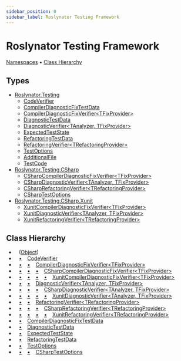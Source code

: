 ```yaml
---
sidebar_position: 0
sidebar_label: Roslynator Testing Framework
---
```


# Roslynator Testing Framework

[Namespaces](#namespaces) &#x2022; [Class Hierarchy](#class-hierarchy)

## Types

* [Roslynator.Testing](../../docs/api/Roslynator/Testing/index.md)
  * [CodeVerifier](../../docs/api/Roslynator/Testing/CodeVerifier/index.md)
  * [CompilerDiagnosticFixTestData](../../docs/api/Roslynator/Testing/CompilerDiagnosticFixTestData/index.md)
  * [CompilerDiagnosticFixVerifier&lt;TFixProvider&gt;](../../docs/api/Roslynator/Testing/CompilerDiagnosticFixVerifier-1/index.md)
  * [DiagnosticTestData](../../docs/api/Roslynator/Testing/DiagnosticTestData/index.md)
  * [DiagnosticVerifier&lt;TAnalyzer, TFixProvider&gt;](../../docs/api/Roslynator/Testing/DiagnosticVerifier-2/index.md)
  * [ExpectedTestState](../../docs/api/Roslynator/Testing/ExpectedTestState/index.md)
  * [RefactoringTestData](../../docs/api/Roslynator/Testing/RefactoringTestData/index.md)
  * [RefactoringVerifier&lt;TRefactoringProvider&gt;](../../docs/api/Roslynator/Testing/RefactoringVerifier-1/index.md)
  * [TestOptions](../../docs/api/Roslynator/Testing/TestOptions/index.md)
  * [AdditionalFile](../../docs/api/Roslynator/Testing/AdditionalFile/index.md)
  * [TestCode](../../docs/api/Roslynator/Testing/TestCode/index.md)
* [Roslynator.Testing.CSharp](../../docs/api/Roslynator/Testing/CSharp/index.md)
  * [CSharpCompilerDiagnosticFixVerifier&lt;TFixProvider&gt;](../../docs/api/Roslynator/Testing/CSharp/CSharpCompilerDiagnosticFixVerifier-1/index.md)
  * [CSharpDiagnosticVerifier&lt;TAnalyzer, TFixProvider&gt;](../../docs/api/Roslynator/Testing/CSharp/CSharpDiagnosticVerifier-2/index.md)
  * [CSharpRefactoringVerifier&lt;TRefactoringProvider&gt;](../../docs/api/Roslynator/Testing/CSharp/CSharpRefactoringVerifier-1/index.md)
  * [CSharpTestOptions](../../docs/api/Roslynator/Testing/CSharp/CSharpTestOptions/index.md)
* [Roslynator.Testing.CSharp.Xunit](../../docs/api/Roslynator/Testing/CSharp/Xunit/index.md)
  * [XunitCompilerDiagnosticFixVerifier&lt;TFixProvider&gt;](../../docs/api/Roslynator/Testing/CSharp/Xunit/XunitCompilerDiagnosticFixVerifier-1/index.md)
  * [XunitDiagnosticVerifier&lt;TAnalyzer, TFixProvider&gt;](../../docs/api/Roslynator/Testing/CSharp/Xunit/XunitDiagnosticVerifier-2/index.md)
  * [XunitRefactoringVerifier&lt;TRefactoringProvider&gt;](../../docs/api/Roslynator/Testing/CSharp/Xunit/XunitRefactoringVerifier-1/index.md)

## Class Hierarchy

* &ensp; \([Object](https://docs.microsoft.com/en-us/dotnet/api/system.object)\)<a id="class-hierarchy-System_Object"></a>
* &ensp; [&bull;](#class-hierarchy-System_Object "Object") &ensp; [CodeVerifier](../../docs/api/Roslynator/Testing/CodeVerifier/index.md)<a id="class-hierarchy-Roslynator_Testing_CodeVerifier"></a>
* &ensp; [&bull;](#class-hierarchy-System_Object "Object") &ensp; [&bull;](#class-hierarchy-Roslynator_Testing_CodeVerifier "CodeVerifier") &ensp; [CompilerDiagnosticFixVerifier&lt;TFixProvider&gt;](../../docs/api/Roslynator/Testing/CompilerDiagnosticFixVerifier-1/index.md)<a id="class-hierarchy-Roslynator_Testing_CompilerDiagnosticFixVerifier_1"></a>
* &ensp; [&bull;](#class-hierarchy-System_Object "Object") &ensp; [&bull;](#class-hierarchy-Roslynator_Testing_CodeVerifier "CodeVerifier") &ensp; [&bull;](#class-hierarchy-Roslynator_Testing_CompilerDiagnosticFixVerifier_1 "CompilerDiagnosticFixVerifier&lt;TFixProvider&gt;") &ensp; [CSharpCompilerDiagnosticFixVerifier&lt;TFixProvider&gt;](../../docs/api/Roslynator/Testing/CSharp/CSharpCompilerDiagnosticFixVerifier-1/index.md)<a id="class-hierarchy-Roslynator_Testing_CSharp_CSharpCompilerDiagnosticFixVerifier_1"></a>
* &ensp; [&bull;](#class-hierarchy-System_Object "Object") &ensp; [&bull;](#class-hierarchy-Roslynator_Testing_CodeVerifier "CodeVerifier") &ensp; [&bull;](#class-hierarchy-Roslynator_Testing_CompilerDiagnosticFixVerifier_1 "CompilerDiagnosticFixVerifier&lt;TFixProvider&gt;") &ensp; [&bull;](#class-hierarchy-Roslynator_Testing_CSharp_CSharpCompilerDiagnosticFixVerifier_1 "CSharpCompilerDiagnosticFixVerifier&lt;TFixProvider&gt;") &ensp; [XunitCompilerDiagnosticFixVerifier&lt;TFixProvider&gt;](../../docs/api/Roslynator/Testing/CSharp/Xunit/XunitCompilerDiagnosticFixVerifier-1/index.md)<a id="class-hierarchy-Roslynator_Testing_CSharp_Xunit_XunitCompilerDiagnosticFixVerifier_1"></a>
* &ensp; [&bull;](#class-hierarchy-System_Object "Object") &ensp; [&bull;](#class-hierarchy-Roslynator_Testing_CodeVerifier "CodeVerifier") &ensp; [DiagnosticVerifier&lt;TAnalyzer, TFixProvider&gt;](../../docs/api/Roslynator/Testing/DiagnosticVerifier-2/index.md)<a id="class-hierarchy-Roslynator_Testing_DiagnosticVerifier_2"></a>
* &ensp; [&bull;](#class-hierarchy-System_Object "Object") &ensp; [&bull;](#class-hierarchy-Roslynator_Testing_CodeVerifier "CodeVerifier") &ensp; [&bull;](#class-hierarchy-Roslynator_Testing_DiagnosticVerifier_2 "DiagnosticVerifier&lt;TAnalyzer, TFixProvider&gt;") &ensp; [CSharpDiagnosticVerifier&lt;TAnalyzer, TFixProvider&gt;](../../docs/api/Roslynator/Testing/CSharp/CSharpDiagnosticVerifier-2/index.md)<a id="class-hierarchy-Roslynator_Testing_CSharp_CSharpDiagnosticVerifier_2"></a>
* &ensp; [&bull;](#class-hierarchy-System_Object "Object") &ensp; [&bull;](#class-hierarchy-Roslynator_Testing_CodeVerifier "CodeVerifier") &ensp; [&bull;](#class-hierarchy-Roslynator_Testing_DiagnosticVerifier_2 "DiagnosticVerifier&lt;TAnalyzer, TFixProvider&gt;") &ensp; [&bull;](#class-hierarchy-Roslynator_Testing_CSharp_CSharpDiagnosticVerifier_2 "CSharpDiagnosticVerifier&lt;TAnalyzer, TFixProvider&gt;") &ensp; [XunitDiagnosticVerifier&lt;TAnalyzer, TFixProvider&gt;](../../docs/api/Roslynator/Testing/CSharp/Xunit/XunitDiagnosticVerifier-2/index.md)<a id="class-hierarchy-Roslynator_Testing_CSharp_Xunit_XunitDiagnosticVerifier_2"></a>
* &ensp; [&bull;](#class-hierarchy-System_Object "Object") &ensp; [&bull;](#class-hierarchy-Roslynator_Testing_CodeVerifier "CodeVerifier") &ensp; [RefactoringVerifier&lt;TRefactoringProvider&gt;](../../docs/api/Roslynator/Testing/RefactoringVerifier-1/index.md)<a id="class-hierarchy-Roslynator_Testing_RefactoringVerifier_1"></a>
* &ensp; [&bull;](#class-hierarchy-System_Object "Object") &ensp; [&bull;](#class-hierarchy-Roslynator_Testing_CodeVerifier "CodeVerifier") &ensp; [&bull;](#class-hierarchy-Roslynator_Testing_RefactoringVerifier_1 "RefactoringVerifier&lt;TRefactoringProvider&gt;") &ensp; [CSharpRefactoringVerifier&lt;TRefactoringProvider&gt;](../../docs/api/Roslynator/Testing/CSharp/CSharpRefactoringVerifier-1/index.md)<a id="class-hierarchy-Roslynator_Testing_CSharp_CSharpRefactoringVerifier_1"></a>
* &ensp; [&bull;](#class-hierarchy-System_Object "Object") &ensp; [&bull;](#class-hierarchy-Roslynator_Testing_CodeVerifier "CodeVerifier") &ensp; [&bull;](#class-hierarchy-Roslynator_Testing_RefactoringVerifier_1 "RefactoringVerifier&lt;TRefactoringProvider&gt;") &ensp; [&bull;](#class-hierarchy-Roslynator_Testing_CSharp_CSharpRefactoringVerifier_1 "CSharpRefactoringVerifier&lt;TRefactoringProvider&gt;") &ensp; [XunitRefactoringVerifier&lt;TRefactoringProvider&gt;](../../docs/api/Roslynator/Testing/CSharp/Xunit/XunitRefactoringVerifier-1/index.md)<a id="class-hierarchy-Roslynator_Testing_CSharp_Xunit_XunitRefactoringVerifier_1"></a>
* &ensp; [&bull;](#class-hierarchy-System_Object "Object") &ensp; [CompilerDiagnosticFixTestData](../../docs/api/Roslynator/Testing/CompilerDiagnosticFixTestData/index.md)<a id="class-hierarchy-Roslynator_Testing_CompilerDiagnosticFixTestData"></a>
* &ensp; [&bull;](#class-hierarchy-System_Object "Object") &ensp; [DiagnosticTestData](../../docs/api/Roslynator/Testing/DiagnosticTestData/index.md)<a id="class-hierarchy-Roslynator_Testing_DiagnosticTestData"></a>
* &ensp; [&bull;](#class-hierarchy-System_Object "Object") &ensp; [ExpectedTestState](../../docs/api/Roslynator/Testing/ExpectedTestState/index.md)<a id="class-hierarchy-Roslynator_Testing_ExpectedTestState"></a>
* &ensp; [&bull;](#class-hierarchy-System_Object "Object") &ensp; [RefactoringTestData](../../docs/api/Roslynator/Testing/RefactoringTestData/index.md)<a id="class-hierarchy-Roslynator_Testing_RefactoringTestData"></a>
* &ensp; [&bull;](#class-hierarchy-System_Object "Object") &ensp; [TestOptions](../../docs/api/Roslynator/Testing/TestOptions/index.md)<a id="class-hierarchy-Roslynator_Testing_TestOptions"></a>
* &ensp; [&bull;](#class-hierarchy-System_Object "Object") &ensp; [&bull;](#class-hierarchy-Roslynator_Testing_TestOptions "TestOptions") &ensp; [CSharpTestOptions](../../docs/api/Roslynator/Testing/CSharp/CSharpTestOptions/index.md)<a id="class-hierarchy-Roslynator_Testing_CSharp_CSharpTestOptions"></a>

